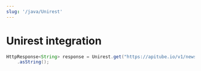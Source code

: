 ```yaml
---
slug: '/java/Unirest'
---
```


# Unirest integration

```java
HttpResponse<String> response = Unirest.get("https://apitube.io/v1/news/articles?limit=250&api_key=YOUR_API_KEY")
	.asString();
```
